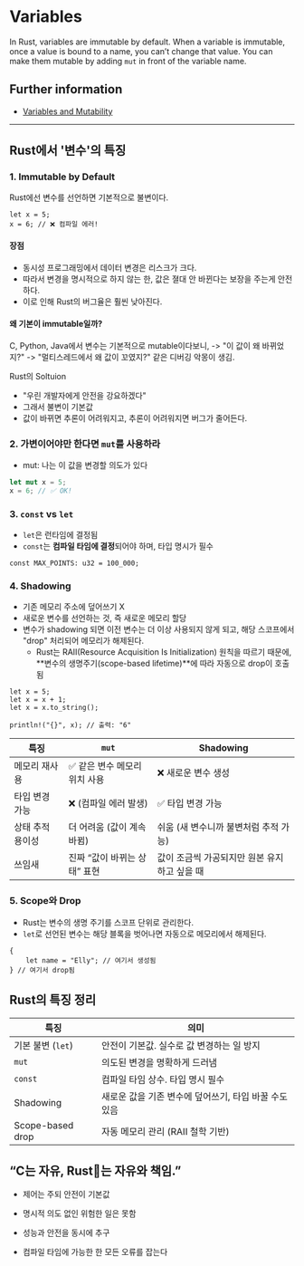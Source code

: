 # Variables

In Rust, variables are immutable by default.
When a variable is immutable, once a value is bound to a name, you can’t change that value.
You can make them mutable by adding `mut` in front of the variable name.

## Further information

- [Variables and Mutability](https://doc.rust-lang.org/book/ch03-01-variables-and-mutability.html)

---

## Rust에서 '변수'의 특징

### 1. Immutable by Default

Rust에선 변수를 선언하면 기본적으로 불변이다.

```
let x = 5;
x = 6; // ❌ 컴파일 에러!
```

#### 장점

- 동시성 프로그래밍에서 데이터 변경은 리스크가 크다.
- 따라서 변경을 명시적으로 하지 않는 한, 값은 졀대 안 바뀐다는 보장을 주는게 안전하다.
- 이로 인해 Rust의 버그율은 훨씬 낮아진다.

#### 왜 기본이 immutable일까?

C, Python, Java에서 변수는 기본적으로 mutable이다보니,
-> "이 값이 왜 바뀌었지?"
-> "멀티스레드에서 왜 값이 꼬였지?" 같은 디버깅 악몽이 생김.

Rust의 Soltuion

- "우린 개발자에게 안전을 강요하겠다"
- 그래서 불변이 기본값
- 값이 바뀌면 추론이 어려워지고, 추론이 어려워지면 버그가 줄어든다.

### 2. 가변이어야만 한다면 `mut`를 사용하라

- mut: 나는 이 값을 변경할 의도가 있다

```rust
let mut x = 5;
x = 6; // ✅ OK!
```

### 3. `const` vs `let`

- `let`은 런타임에 결정됨
- `const`는 **컴파일 타임에 결정**되어야 하며, 타입 명시가 필수

```
const MAX_POINTS: u32 = 100_000;
```

### 4. Shadowing

- 기존 메모리 주소에 덮어쓰기 X
- 새로운 변수를 선언하는 것, 즉 새로운 메모리 할당
- 변수가 shadowing 되면 이전 변수는 더 이상 사용되지 않게 되고, 해당 스코프에서 "drop" 처리되어 메모리가 해제된다.
  - Rust는 RAII(Resource Acquisition Is Initialization) 원칙을 따르기 때문에, **변수의 생명주기(scope-based lifetime)**에 따라 자동으로 drop이 호출됨

```
let x = 5;
let x = x + 1;
let x = x.to_string();

println!("{}", x); // 출력: "6"
```

| 특징             | `mut`                         | Shadowing                                    |
| ---------------- | ----------------------------- | -------------------------------------------- |
| 메모리 재사용    | ✅ 같은 변수 메모리 위치 사용 | ❌ 새로운 변수 생성                          |
| 타입 변경 가능   | ❌ (컴파일 에러 발생)         | ✅ 타입 변경 가능                            |
| 상태 추적 용이성 | 더 어려움 (값이 계속 바뀜)    | 쉬움 (새 변수니까 불변처럼 추적 가능)        |
| 쓰임새           | 진짜 “값이 바뀌는 상태” 표현  | 값이 조금씩 가공되지만 원본 유지하고 싶을 때 |

### 5. Scope와 Drop

- Rust는 변수의 생명 주기를 스코프 단위로 관리한다.
- `let`로 선언된 변수는 해당 블록을 벗어나면 자동으로 메모리에서 해제된다.

```
{
    let name = "Elly"; // 여기서 생성됨
} // 여기서 drop됨
```

## Rust의 특징 정리

| 특징              | 의미                                                  |
| ----------------- | ----------------------------------------------------- |
| 기본 불변 (`let`) | 안전이 기본값. 실수로 값 변경하는 일 방지             |
| `mut`             | 의도된 변경을 명확하게 드러냄                         |
| `const`           | 컴파일 타임 상수. 타입 명시 필수                      |
| Shadowing         | 새로운 값을 기존 변수에 덮어쓰기, 타입 바꿀 수도 있음 |
| Scope-based drop  | 자동 메모리 관리 (RAII 철학 기반)                     |

## “C는 자유, Rust🦀는 자유와 책임.”

- 제어는 주되 안전이 기본값

- 명시적 의도 없인 위험한 일은 못함

- 성능과 안전을 동시에 추구

- 컴파일 타임에 가능한 한 모든 오류를 잡는다
